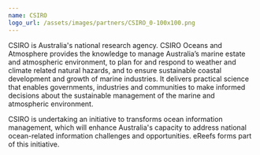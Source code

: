 ```yaml
---
name: CSIRO
logo_url: /assets/images/partners/CSIRO_0-100x100.png
---
```

CSIRO is Australia's national research agency. CSIRO Oceans and Atmosphere provides the knowledge to manage Australia’s marine estate and atmospheric environment, to plan for and respond to weather and climate related natural hazards, and to ensure sustainable coastal development and growth of marine industries. It delivers practical science that enables governments, industries and communities to make informed decisions about the sustainable management of the marine and atmospheric environment.

CSIRO is undertaking an initiative to transforms ocean information management, which will enhance Australia's capacity to address national ocean-related information challenges and opportunities. eReefs forms part of this initiative.